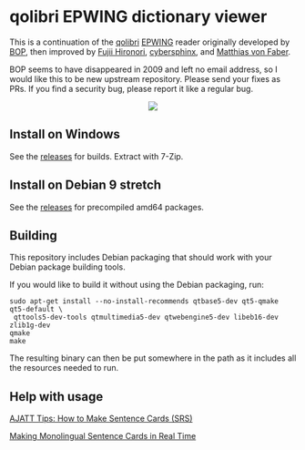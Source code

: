 # qolibri EPWING dictionary viewer

This is a continuation of the [qolibri](http://qolibri.osdn.jp/)
[EPWING](https://ja.wikipedia.org/wiki/EPWING) reader originally developed by
[BOP](https://osdn.net/users/bop/), then improved by
[Fujii Hironori](https://github.com/fujii),
[cybersphinx](https://github.com/cybersphinx), and
[Matthias von Faber](https://github.com/mvf).

BOP seems to have disappeared in 2009 and left no email address, so I would
like this to be new upstream repository.  Please send your fixes as PRs.
If you find a security bug, please report it like a regular bug.

<p align="center">
    <img src="https://user-images.githubusercontent.com/4458/43369811-c1e0421c-9363-11e8-8abb-91b9ce2e4ce0.png">
</p>

## Install on Windows

See the [releases](https://github.com/ludios/qolibri/releases) for builds.  Extract with 7-Zip.

## Install on Debian 9 stretch

See the [releases](https://github.com/ludios/qolibri/releases) for precompiled
amd64 packages.

## Building

This repository includes Debian packaging that should work with your Debian
package building tools.

If you would like to build it without using the Debian packaging, run:

```
sudo apt-get install --no-install-recommends qtbase5-dev qt5-qmake qt5-default \
 qttools5-dev-tools qtmultimedia5-dev qtwebengine5-dev libeb16-dev zlib1g-dev
qmake
make
```

The resulting binary can then be put somewhere in the path as it includes all
the resources needed to run.

## Help with usage

[AJATT Tips: How to Make Sentence Cards (SRS)](https://www.youtube.com/watch?v=kny7eCfx9dA)

[Making Monolingual Sentence Cards in Real Time](https://www.youtube.com/watch?v=BzuLGmkihf4)
